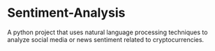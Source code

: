# Sentiment-Analysis
A python project that uses natural language processing techniques to analyze social media or news sentiment related to cryptocurrencies.

